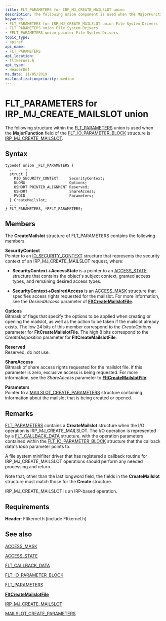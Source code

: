 ```yaml
---
title: FLT_PARAMETERS for IRP_MJ_CREATE_MAILSLOT union
description: The following union component is used when the MajorFunction field of the FLT_IO_PARAMETER_BLOCK structure for the operation is IRP_MJ_CREATE_MAILSLOT.
keywords:
- FLT_PARAMETERS for IRP_MJ_CREATE_MAILSLOT union File System Drivers
- FLT_PARAMETERS union File System Drivers
- PFLT_PARAMETERS union pointer File System Drivers
topic_type:
- apiref
api_name:
- FLT_PARAMETERS
api_location:
- fltkernel.h
api_type:
- HeaderDef
ms.date: 11/05/2019
ms.localizationpriority: medium
---
```


# FLT_PARAMETERS for IRP_MJ_CREATE_MAILSLOT union

The following structure within the [FLT_PARAMETERS](/windows-hardware/drivers/ddi/fltkernel/ns-fltkernel-_flt_parameters) union is used when the **MajorFunction** field of the [FLT_IO_PARAMETER_BLOCK](/windows-hardware/drivers/ddi/content/fltkernel/ns-fltkernel-_flt_io_parameter_block) structure is [IRP_MJ_CREATE_MAILSLOT](irp-mj-create-mailslot.md).

## Syntax

```ManagedCPlusPlus
typedef union _FLT_PARAMETERS {
  ...    ;
  struct {
    PIO_SECURITY_CONTEXT     SecurityContext;
    ULONG                    Options;
    USHORT POINTER_ALIGNMENT Reserved;
    USHORT                   ShareAccess;
    PVOID                    Parameters;
  } CreateMailslot;
  ...    ;
} FLT_PARAMETERS, *PFLT_PARAMETERS;
```

## Members

The **CreateMailslot** structure of FLT_PARAMETERS contains the following members.

**SecurityContext**  
Pointer to an [IO_SECURITY_CONTEXT](/windows-hardware/drivers/ddi/content/wdm/ns-wdm-_io_security_context) structure that represents the security context of an IRP_MJ_CREATE_MAILSLOT request, where:

- **SecurityContext->AccessState** is a pointer to an [ACCESS_STATE](/windows-hardware/drivers/ddi/wdm/ns-wdm-_access_state) structure that contains the object's subject context, granted access types, and remaining desired access types.

- **SecurityContext->DesiredAccess** is an [ACCESS_MASK](../kernel/access-mask.md) structure that specifies access rights requested for the mailslot. For more information, see the *DesiredAccess* parameter of [**FltCreateMailslotFile**](/windows-hardware/drivers/ddi/fltkernel/nf-fltkernel-fltcreatemailslotfile).

**Options**  
Bitmask of flags that specify the options to be applied when creating or opening the mailslot, as well as the action to be taken if the mailslot already exists. The low 24 bits of this member correspond to the *CreateOptions* parameter for **FltCreateMailslotFile**. The high 8 bits correspond to the *CreateDisposition* parameter for **FltCreateMailslotFile**.

**Reserved**  
Reserved; do not use.

**ShareAccess**  
Bitmask of share access rights requested for the mailslot file. If this parameter is zero, exclusive access is being requested. For more information, see the *ShareAccess* parameter to [**FltCreateMailslotFile**](/windows-hardware/drivers/ddi/content/fltkernel/nf-fltkernel-fltcreatemailslotfile).

**Parameters**  
Pointer to a [MAILSLOT_CREATE_PARAMETERS](/windows-hardware/drivers/ddi/wdm/ns-wdm-_mailslot_create_parameters) structure containing information about the mailslot that is being created or opened.


## Remarks

[FLT_PARAMETERS](/windows-hardware/drivers/ddi/fltkernel/ns-fltkernel-_flt_parameters) contains a **CreateMailslot** structure when the I/O operation is IRP_MJ_CREATE_MAILSLOT. The I/O operation is represented by a [FLT_CALLBACK_DATA](/windows-hardware/drivers/ddi/fltkernel/ns-fltkernel-_flt_callback_data) structure, with the operation parameters contained within the [FLT_IO_PARAMETER_BLOCK](/windows-hardware/drivers/ddi/fltkernel/ns-fltkernel-_flt_io_parameter_block) structure that the callback data's *Iopb* parameter points to.

A file system minifilter driver that has registered a callback routine for IRP_MJ_CREATE_MAILSLOT operations should perform any needed processing and return.

Note that, other than the last longword field, the fields in the **CreateMailslot** structure must match those for the **Create** structure.

IRP_MJ_CREATE_MAILSLOT is an IRP-based operation.

## Requirements

**Header**: Fltkernel.h (include Fltkernel.h)


## See also

[ACCESS_MASK](../kernel/access-mask.md)

[ACCESS_STATE](/windows-hardware/drivers/ddi/content/wdm/ns-wdm-_access_state)

[FLT_CALLBACK_DATA](/windows-hardware/drivers/ddi/content/fltkernel/ns-fltkernel-_flt_callback_data)

[FLT_IO_PARAMETER_BLOCK](/windows-hardware/drivers/ddi/content/fltkernel/ns-fltkernel-_flt_io_parameter_block)

[FLT_PARAMETERS](/windows-hardware/drivers/ddi/content/fltkernel/ns-fltkernel-_flt_parameters)

[**FltCreateMailslotFile**](/windows-hardware/drivers/ddi/content/fltkernel/nf-fltkernel-fltcreatemailslotfile)

[IRP_MJ_CREATE_MAILSLOT](irp-mj-create-mailslot.md)

[MAILSLOT_CREATE_PARAMETERS](/windows-hardware/drivers/ddi/wdm/ns-wdm-_mailslot_create_parameters)
